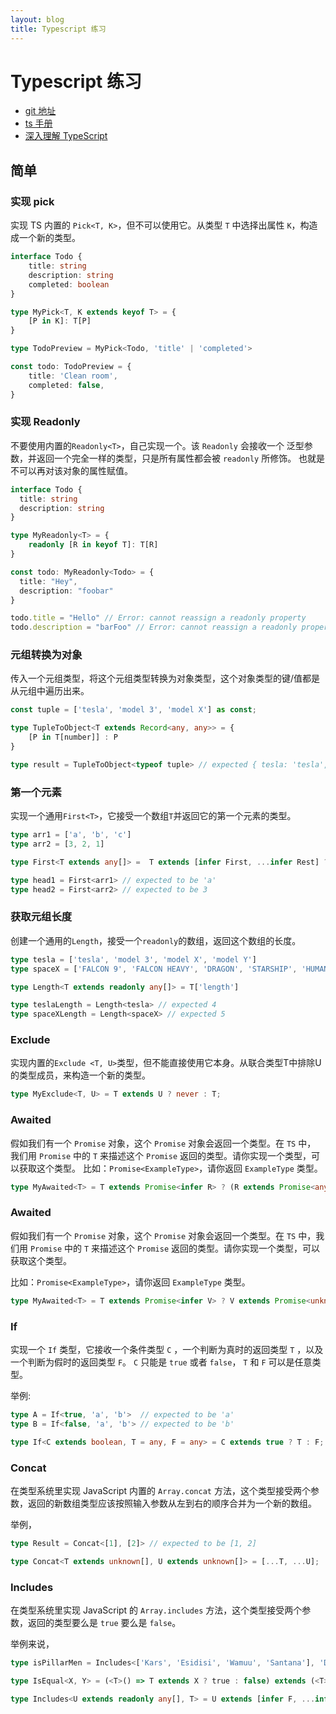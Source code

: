 ```yaml
---
layout: blog
title: Typescript 练习
---
```


# Typescript 练习

* [git 地址](https://github.com/type-challenges/type-challenges/blob/main/README.zh-CN.md)
* [ts 手册](https://www.typescriptlang.org/docs/handbook/intro.html)
* [深入理解 TypeScript](https://jkchao.github.io/typescript-book-chinese/compiler/overview.html)

## 简单

### 实现 pick

实现 TS 内置的 `Pick<T, K>`，但不可以使用它。从类型 `T` 中选择出属性 `K`，构造成一个新的类型。

```typescript
interface Todo {
    title: string
    description: string
    completed: boolean
}

type MyPick<T, K extends keyof T> = {
    [P in K]: T[P]
}

type TodoPreview = MyPick<Todo, 'title' | 'completed'>

const todo: TodoPreview = {
    title: 'Clean room',
    completed: false,
}
```

### 实现 Readonly 
不要使用内置的`Readonly<T>`，自己实现一个。该 `Readonly` 会接收一个 泛型参数，并返回一个完全一样的类型，只是所有属性都会被 `readonly` 所修饰。
也就是不可以再对该对象的属性赋值。

```typescript
interface Todo {
  title: string
  description: string
}

type MyReadonly<T> = {
    readonly [R in keyof T]: T[R]
}

const todo: MyReadonly<Todo> = {
  title: "Hey",
  description: "foobar"
}

todo.title = "Hello" // Error: cannot reassign a readonly property
todo.description = "barFoo" // Error: cannot reassign a readonly property
```

### 元组转换为对象
传入一个元组类型，将这个元组类型转换为对象类型，这个对象类型的键/值都是从元组中遍历出来。

```typescript
const tuple = ['tesla', 'model 3', 'model X'] as const;

type TupleToObject<T extends Record<any, any>> = {
    [P in T[number]] : P
}

type result = TupleToObject<typeof tuple> // expected { tesla: 'tesla', 'model 3': 'model 3', 'model X': 'model X'}
```

### 第一个元素
实现一个通用`First<T>`，它接受一个数组`T`并返回它的第一个元素的类型。
```typescript
type arr1 = ['a', 'b', 'c']
type arr2 = [3, 2, 1]

type First<T extends any[]> =  T extends [infer First, ...infer Rest] ? First : never

type head1 = First<arr1> // expected to be 'a'
type head2 = First<arr2> // expected to be 3
```

### 获取元组长度
创建一个通用的`Length`，接受一个`readonly`的数组，返回这个数组的长度。
```typescript
type tesla = ['tesla', 'model 3', 'model X', 'model Y']
type spaceX = ['FALCON 9', 'FALCON HEAVY', 'DRAGON', 'STARSHIP', 'HUMAN SPACEFLIGHT']

type Length<T extends readonly any[]> = T['length']

type teslaLength = Length<tesla> // expected 4
type spaceXLength = Length<spaceX> // expected 5
```

### Exclude 
实现内置的`Exclude <T, U>`类型，但不能直接使用它本身。从联合类型T中排除U的类型成员，来构造一个新的类型。
```typescript
type MyExclude<T, U> = T extends U ? never : T;
```

### Awaited 
假如我们有一个 `Promise` 对象，这个 `Promise` 对象会返回一个类型。在 `TS` 中，
我们用 `Promise` 中的 `T` 来描述这个 `Promise` 返回的类型。请你实现一个类型，可以获取这个类型。
比如：`Promise<ExampleType>`，请你返回 `ExampleType` 类型。
```typescript
type MyAwaited<T> = T extends Promise<infer R> ? (R extends Promise<any> ? MyAwaited<R> : R) : T; 
```

### Awaited
假如我们有一个 `Promise` 对象，这个 `Promise` 对象会返回一个类型。在 `TS` 中，我们用 `Promise` 中的 `T` 来描述这个 `Promise` 返回的类型。请你实现一个类型，可以获取这个类型。

比如：`Promise<ExampleType>`，请你返回 `ExampleType` 类型。
```typescript
type MyAwaited<T> = T extends Promise<infer V> ? V extends Promise<unknown> ? MyAwaited<V> : V : never;
```

### If
实现一个 `If` 类型，它接收一个条件类型 `C` ，一个判断为真时的返回类型 `T` ，以及一个判断为假时的返回类型 `F`。 `C` 只能是 `true` 或者 `false`， `T` 和 `F` 可以是任意类型。

举例:

```typescript
type A = If<true, 'a', 'b'>  // expected to be 'a'
type B = If<false, 'a', 'b'> // expected to be 'b'
```
```typescript
type If<C extends boolean, T = any, F = any> = C extends true ? T : F;
```

### Concat
在类型系统里实现 JavaScript 内置的 `Array.concat` 方法，这个类型接受两个参数，返回的新数组类型应该按照输入参数从左到右的顺序合并为一个新的数组。

举例，

```typescript
type Result = Concat<[1], [2]> // expected to be [1, 2]
```
```typescript
type Concat<T extends unknown[], U extends unknown[]> = [...T, ...U];
```

### Includes
在类型系统里实现 JavaScript 的 `Array.includes` 方法，这个类型接受两个参数，返回的类型要么是 `true` 要么是 `false`。

举例来说，

```ts
type isPillarMen = Includes<['Kars', 'Esidisi', 'Wamuu', 'Santana'], 'Dio'> // expected to be `false`
```
```ts
type IsEqual<X, Y> = (<T>() => T extends X ? true : false) extends (<T>() => T extends Y ? true : false) ? true : false

type Includes<U extends readonly any[], T> = U extends [infer F, ...infer R] ? IsEqual<F, T> extends true ? true :Includes<R, T> : false;
```
